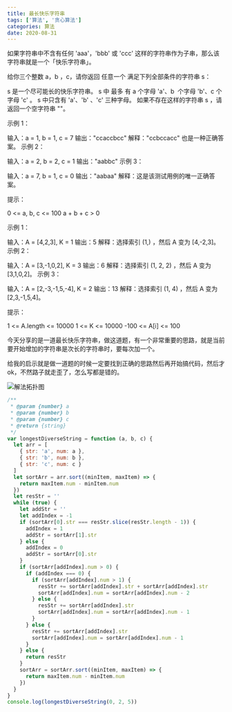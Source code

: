 ```yaml
---
title: 最长快乐字符串
tags: ['算法', '贪心算法']
categories: 算法
date: 2020-08-31
---
```


如果字符串中不含有任何 'aaa'，'bbb' 或 'ccc' 这样的字符串作为子串，那么该字符串就是一个「快乐字符串」。

给你三个整数 a，b ，c，请你返回 任意一个 满足下列全部条件的字符串 s：

s 是一个尽可能长的快乐字符串。
s 中 最多 有 a 个字母 'a'、b  个字母 'b'、c 个字母 'c' 。
s 中只含有 'a'、'b' 、'c' 三种字母。
如果不存在这样的字符串 s ，请返回一个空字符串 ""。

<!--more-->

示例 1：

输入：a = 1, b = 1, c = 7
输出："ccaccbcc"
解释："ccbccacc" 也是一种正确答案。
示例 2：

输入：a = 2, b = 2, c = 1
输出："aabbc"
示例 3：

输入：a = 7, b = 1, c = 0
输出："aabaa"
解释：这是该测试用例的唯一正确答案。

提示：

0 <= a, b, c <= 100
a + b + c > 0

示例 1：

输入：A = [4,2,3], K = 1
输出：5
解释：选择索引 (1,) ，然后 A 变为 [4,-2,3]。
示例 2：

输入：A = [3,-1,0,2], K = 3
输出：6
解释：选择索引 (1, 2, 2) ，然后 A 变为 [3,1,0,2]。
示例 3：

输入：A = [2,-3,-1,5,-4], K = 2
输出：13
解释：选择索引 (1, 4) ，然后 A 变为 [2,3,-1,5,4]。

提示：

1 <= A.length <= 10000
1 <= K <= 10000
-100 <= A[i] <= 100

今天分享的是一道最长快乐字符串，做这道题，有一个非常重要的思路，就是当前要开始增加的字符串是次长的字符串时，要每次加一个。

给我的启示就是做一道题的时候一定要找到正确的思路然后再开始搞代码，然后才 ok，不然路子就走歪了，怎么写都是错的。

![解法拓扑图](https://s1.ax1x.com/2020/08/31/dL6lBn.png)

```javascript
/**
 * @param {number} a
 * @param {number} b
 * @param {number} c
 * @return {string}
 */
var longestDiverseString = function (a, b, c) {
  let arr = [
    { str: 'a', num: a },
    { str: 'b', num: b },
    { str: 'c', num: c }
  ]
  let sortArr = arr.sort((minItem, maxItem) => {
    return maxItem.num - minItem.num
  })
  let resStr = ''
  while (true) {
    let addStr = ''
    let addIndex = -1
    if (sortArr[0].str === resStr.slice(resStr.length - 1)) {
      addIndex = 1
      addStr = sortArr[1].str
    } else {
      addIndex = 0
      addStr = sortArr[0].str
    }
    if (sortArr[addIndex].num > 0) {
      if (addIndex === 0) {
        if (sortArr[addIndex].num > 1) {
          resStr += sortArr[addIndex].str + sortArr[addIndex].str
          sortArr[addIndex].num = sortArr[addIndex].num - 2
        } else {
          resStr += sortArr[addIndex].str
          sortArr[addIndex].num = sortArr[addIndex].num - 1
        }
      } else {
        resStr += sortArr[addIndex].str
        sortArr[addIndex].num = sortArr[addIndex].num - 1
      }
    } else {
      return resStr
    }
    sortArr = sortArr.sort((minItem, maxItem) => {
      return maxItem.num - minItem.num
    })
  }
}
console.log(longestDiverseString(0, 2, 5))
```
